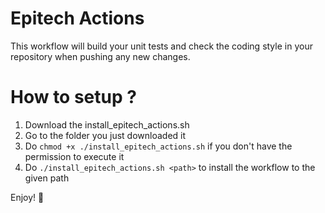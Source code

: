 # Epitech Actions
This workflow will build your unit tests and check the coding style in your repository when pushing any new changes.

# How to setup ?
1. Download the install_epitech_actions.sh
2. Go to the folder you just downloaded it
3. Do `chmod +x ./install_epitech_actions.sh` if you don't have the permission to execute it
4. Do `./install_epitech_actions.sh <path>` to install the workflow to the given path

Enjoy! 💝
